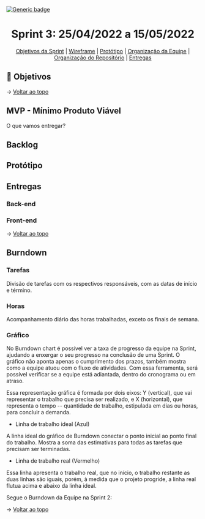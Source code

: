 [![Generic badge](https://img.shields.io/badge/STATUS%20DA%20SPRINT-Em%20curso-orange)](https://shields.io/)
<br id="topo">
<h1 align="center"> Sprint 3: 25/04/2022 a 15/05/2022 </h1>
<p align="center"> 
    <a href="#objetivos">Objetivos da Sprint</a> |
    <a href="#wireframe">Wireframe</a> | 
    <a href="#prototipo">Protótipo</a> | 
    <a href="#org">Organização da Equipe</a> | 
    <a href="#repo">Organização do Repositório</a> |
    <a href="#entregas">Entregas</a> 
 </p>
 
<span id="objetivos">

## 🎯 Objetivos

→ [Voltar ao topo](#topo)
 
 ## MVP - Mínimo Produto Viável

<p>O que vamos entregar?</p>
 
<span id="backlog">
 
 ## Backlog

<span id="prototipo">    
 
 ## Protótipo  

<span id="entregas">
 
 ## Entregas
    
  ### Back-end   
 
  ### Front-end    
 
→ [Voltar ao topo](#topo)
 
 <span id="Burndown">
    
## Burndown
  
 ### Tarefas 

Divisão de tarefas com os respectivos responsáveis, com as datas de início e término.
  
  ### Horas 
    
Acompanhamento diário das horas trabalhadas, exceto os finais de semana.
  
  ### Gráfico 
    
No Burndown chart é possível ver a taxa de progresso da equipe na Sprint, ajudando a enxergar o seu progresso na conclusão de uma Sprint. O gráfico não aponta apenas o cumprimento dos prazos, também mostra como a equipe atuou com o fluxo de atividades. Com essa ferramenta, será possível verificar se a equipe está adiantada, dentro do cronograma ou em atraso.
    
Essa representação gráfica é formada por dois eixos: Y (vertical), que vai representar o trabalho que precisa ser realizado, e X (horizontal), que representa o tempo -- quantidade de trabalho, estipulada em dias ou horas, para concluir a demanda.
    
* Linha de trabalho ideal (Azul)
    
A linha ideal do gráfico de Burndown conectar o ponto inicial ao ponto final do trabalho. Mostra a soma das estimativas para todas as tarefas que precisam ser terminadas.
    
* Linha de trabalho real (Vermelho)
    
Essa linha apresenta o trabalho real, que no início, o trabalho restante as duas linhas são iguais, porém, à medida que o projeto progride, a linha real flutua acima e abaixo da linha ideal.
    
Segue o Burndown da Equipe na Sprint 2:
  
→ [Voltar ao topo](#topo)   
